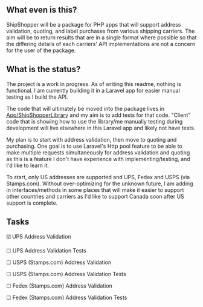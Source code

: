 ## What even is this?
ShipShopper will be a package for PHP apps that will support
address validation, quoting, and label purchases from various shipping carriers. The aim will
be to return results that are in a single format where possible so that the differing details
of each carriers' API implementations are not a concern for the user of the package.

## What is the status?
The project is a work in progress. As of writing this readme, nothing is functional.
I am currently building it in a Laravel app for easier  manual testing as I build the API.

The code that will ultimately be moved into the package lives in 
[App/ShipShopperLibrary](https://github.com/bobmurdoch/shipshopper_sandbox/tree/main/app/ShipShopperLibrary) and my
aim is to add tests for that code. "Client" code that is showing how to use the library/me manually testing during
development will live elsewhere in this Laravel app and likely not have tests.

My plan is to start with address validation, then move to  quoting and purchasing. One goal is to use Laravel's
Http pool feature to be able to make multiple requests simultaneously for address validation and quoting as this 
is a feature I don't have experience with implementing/testing, and I'd like to learn it.

To start, only US addresses are supported and UPS, Fedex and USPS (via Stamps.com).
Without over-optimizing for the unknown future, I am adding in interfaces/methods
in some places that will make it easier to support other countries and carriers as I'd
like to support Canada soon after US support is complete.

## Tasks
☑️ UPS Address Validation

☐ UPS Address Validation Tests

☐ USPS (Stamps.com) Address Validation

☐ USPS (Stamps.com) Address Validation Tests

☐ Fedex (Stamps.com) Address Validation

☐ Fedex (Stamps.com) Address Validation Tests

